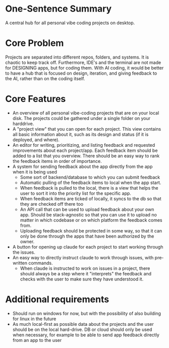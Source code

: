 # One-Sentence Summary

A central hub for all personal vibe coding projects on desktop.

# Core Problem

Projects are separated into different repos, folders, and systems. It is chaotic to keep track off. Furthermore, IDE's and the terminal are not made for DESIGNING apps, but for coding them. With AI coding, it would be better to have a hub that is focused on design, iteration, and giving feedback to the AI, rather than on the coding itself.

# Core Features

- An overview of all personal vibe-coding projects that are on your local disk. The projects could be gathered under a single folder on your harddrive.
- A "project view" that you can open for each project. This view contains all basic information about it, such as its design and status (if it is deployed, and where).
- An editor for writing, prioritizing, and listing feedback and requested improvements about each project/app. Each feedback item should be added to a list that you overview. There should be an easy way to rank the feedback items in order of importance.
- A system for sending feedback about the app directly from the app when it is being used
  - Some sort of backend/database to which you can submit feedback
  - Automatic pulling of the feedback items to local when the app start.
  - When feedback is pulled to the local, there is a view that helps the user to sort it into the priority list for the specific app.
  - When feedback items are ticked of locally, it syncs to the db so that they are checked off there too
  - An API call that can be used to upload feedback about your own app. Should be stack-agnostic so that you can use it to upload no matter in which codebase or on which platform the feedback comes from.
  - Uploading feedback should be protected in some way, so that it can only be done through the apps that have been authorized by the owner.
- A button for opening up claude for each project to start working through the issues.
- An easy way to directly instruct claude to work through issues, with pre-written commands.
  - When claude is instructed to work on issues in a project, there should always be a step where it "interprets" the feedback and checks with the user to make sure they have understood it.

# Additional requirements

- Should run on windows for now, but with the possibility of also building for linux in the future
- As much local-first as possible data about the projects and the user should be on the local hard-drive. DB or cloud should only be used when necessary, for example to be able to send app feedback directly from an app to the user